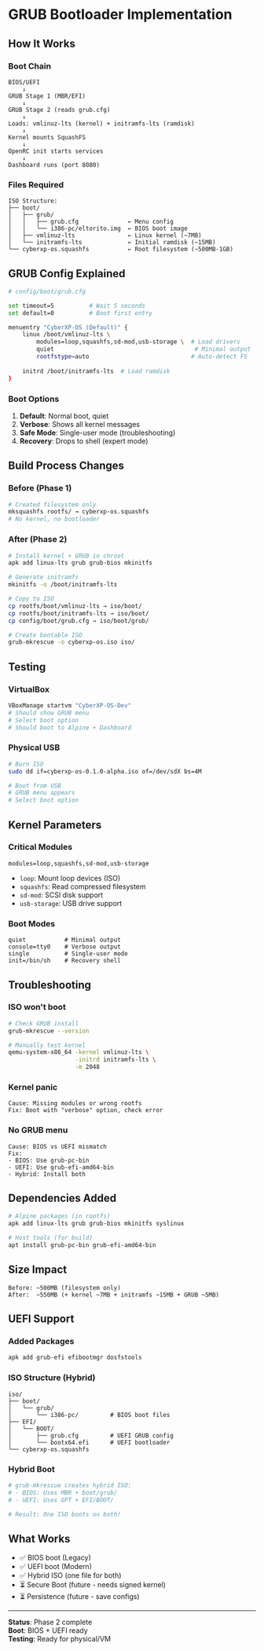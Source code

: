 # GRUB Bootloader Implementation

## How It Works

### Boot Chain
```
BIOS/UEFI
    ↓
GRUB Stage 1 (MBR/EFI)
    ↓
GRUB Stage 2 (reads grub.cfg)
    ↓
Loads: vmlinuz-lts (kernel) + initramfs-lts (ramdisk)
    ↓
Kernel mounts SquashFS
    ↓
OpenRC init starts services
    ↓
Dashboard runs (port 8080)
```

### Files Required

```
ISO Structure:
├── boot/
│   ├── grub/
│   │   ├── grub.cfg              ← Menu config
│   │   └── i386-pc/eltorito.img  ← BIOS boot image
│   ├── vmlinuz-lts               ← Linux kernel (~7MB)
│   └── initramfs-lts             ← Initial ramdisk (~15MB)
└── cyberxp-os.squashfs           ← Root filesystem (~500MB-1GB)
```

## GRUB Config Explained

```bash
# config/boot/grub.cfg

set timeout=5          # Wait 5 seconds
set default=0          # Boot first entry

menuentry "CyberXP-OS (Default)" {
    linux /boot/vmlinuz-lts \
        modules=loop,squashfs,sd-mod,usb-storage \  # Load drivers
        quiet                                        # Minimal output
        rootfstype=auto                             # Auto-detect FS
    
    initrd /boot/initramfs-lts  # Load ramdisk
}
```

### Boot Options

1. **Default**: Normal boot, quiet
2. **Verbose**: Shows all kernel messages
3. **Safe Mode**: Single-user mode (troubleshooting)
4. **Recovery**: Drops to shell (expert mode)

## Build Process Changes

### Before (Phase 1)
```bash
# Created filesystem only
mksquashfs rootfs/ → cyberxp-os.squashfs
# No kernel, no bootloader
```

### After (Phase 2)
```bash
# Install kernel + GRUB in chroot
apk add linux-lts grub grub-bios mkinitfs

# Generate initramfs
mkinitfs -o /boot/initramfs-lts

# Copy to ISO
cp rootfs/boot/vmlinuz-lts → iso/boot/
cp rootfs/boot/initramfs-lts → iso/boot/
cp config/boot/grub.cfg → iso/boot/grub/

# Create bootable ISO
grub-mkrescue -o cyberxp-os.iso iso/
```

## Testing

### VirtualBox
```bash
VBoxManage startvm "CyberXP-OS-Dev"
# Should show GRUB menu
# Select boot option
# Should boot to Alpine + Dashboard
```

### Physical USB
```bash
# Burn ISO
sudo dd if=cyberxp-os-0.1.0-alpha.iso of=/dev/sdX bs=4M

# Boot from USB
# GRUB menu appears
# Select boot option
```

## Kernel Parameters

### Critical Modules
```
modules=loop,squashfs,sd-mod,usb-storage
```
- `loop`: Mount loop devices (ISO)
- `squashfs`: Read compressed filesystem
- `sd-mod`: SCSI disk support
- `usb-storage`: USB drive support

### Boot Modes
```
quiet           # Minimal output
console=tty0    # Verbose output
single          # Single-user mode
init=/bin/sh    # Recovery shell
```

## Troubleshooting

### ISO won't boot
```bash
# Check GRUB install
grub-mkrescue --version

# Manually test kernel
qemu-system-x86_64 -kernel vmlinuz-lts \
                   -initrd initramfs-lts \
                   -m 2048
```

### Kernel panic
```
Cause: Missing modules or wrong rootfs
Fix: Boot with "verbose" option, check error
```

### No GRUB menu
```
Cause: BIOS vs UEFI mismatch
Fix: 
- BIOS: Use grub-pc-bin
- UEFI: Use grub-efi-amd64-bin
- Hybrid: Install both
```

## Dependencies Added

```bash
# Alpine packages (in rootfs)
apk add linux-lts grub grub-bios mkinitfs syslinux

# Host tools (for build)
apt install grub-pc-bin grub-efi-amd64-bin
```

## Size Impact

```
Before: ~500MB (filesystem only)
After:  ~550MB (+ kernel ~7MB + initramfs ~15MB + GRUB ~5MB)
```

## UEFI Support

### Added Packages
```bash
apk add grub-efi efibootmgr dosfstools
```

### ISO Structure (Hybrid)
```
iso/
├── boot/
│   └── grub/
│       └── i386-pc/         # BIOS boot files
├── EFI/
│   └── BOOT/
│       ├── grub.cfg         # UEFI GRUB config
│       └── bootx64.efi      # UEFI bootloader
└── cyberxp-os.squashfs
```

### Hybrid Boot
```bash
# grub-mkrescue creates hybrid ISO:
# - BIOS: Uses MBR + boot/grub/
# - UEFI: Uses GPT + EFI/BOOT/

# Result: One ISO boots on both!
```

## What Works

- ✅ BIOS boot (Legacy)
- ✅ UEFI boot (Modern)
- ✅ Hybrid ISO (one file for both)
- ⏳ Secure Boot (future - needs signed kernel)
- ⏳ Persistence (future - save configs)

---

**Status**: Phase 2 complete  
**Boot**: BIOS + UEFI ready  
**Testing**: Ready for physical/VM

